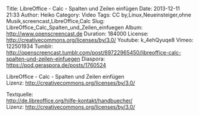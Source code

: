 Title: LibreOffice - Calc - Spalten und Zeilen einfügen
Date: 2013-12-11 21:33
Author: Heiko
Category: Video
Tags: CC by,Linux,Neueinsteiger,ohne Musik,screencast,LibreOffice,Calc
Slug: LibreOffice_Calc_Spalten_und_Zeilen_einfuegen
Album: http://www.openscreencast.de
Duration: 184000
License: http://creativecommons.org/licenses/by/3.0/
Youtube: k_4ehQyuqe8
Vimeo: 122501934
Tumblr: http://openscreencast.tumblr.com/post/69722965450/libreoffice-calc-spalten-und-zeilen-einfuegen
Diaspora: https://pod.geraspora.de/posts/1760524

LibreOffice - Calc - Spalten und Zeilen einfügen  
Lizenz: <http://creativecommons.org/licenses/by/3.0/>  
  
Textquelle:  
<http://de.libreoffice.org/hilfe-kontakt/handbuecher/>  
Lizenz: <http://creativecommons.org/licenses/by/3.0/>

